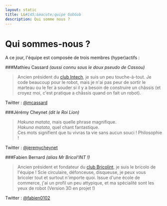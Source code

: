 ```yaml
---
layout: static
title: L&#145;&eacute;quipe GobGob
description: Qui somme nous ?
---
```


# Qui sommes-nous ?

A ce jour, l'équipe est composée de trois membres (hyper)actifs :

###Mathieu Cassard
*(aussi connu sous le doux pseudo de Cassou)*

>Ancien président du [club Intech](http://www.club-intech.fr/), je suis un peu touche-à-tout. 
>Je code beaucoup pour le robot, mais je n'ai pas peur de sortir le marteau ou le fer à souder si il y a besoin de construire un châssis (et croyez moi, c'est pratique a châssis quand on fait un robot).

Twitter : [@mcassard](https://twitter.com/mcassard)

###Jérémy Cheynet
*(dit le Roi Lion)*

>*Hakuna matata*, mais quelle phrase magnifique. <br />
>*Hakuna matata*, quel chant fantastique. <br />
>Ces mots signifient que tu vivras ta vie sans aucun souci ! Philosophie !

Twitter : [@jeremycheynet](https://twitter.com/jeremycheynet)

###Fabien Bernard
*(alias Mr Bricol'INT !)*

>Ancien président et fondateur du [club Bricolint](http://bricolint.com/), je suis le bricolo de l'équipe !
>Scie circulaire, défonceuse, disqueuse, je peux vous bricoler tout et surtout n'importe quoi.
>Issue d'une école de commerce, j'ai un profil un peu attypique, et ma spécialité sont les yeux de robot (Version 3D en projet !)

Twitter : [@fabien0102](https://twitter.com/fabien0102)
